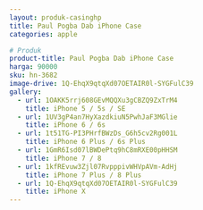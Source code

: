 ```yaml
---
layout: produk-casinghp
title: Paul Pogba Dab iPhone Case
categories: apple

# Produk
product-title: Paul Pogba Dab iPhone Case
harga: 90000
sku: hn-3682
image-drive: 1Q-EhqX9qtqXd07OETAIR0l-SYGFulC39
gallery:
  - url: 1OAKK5rrj608GEvMQQXu3gCBZQ9ZxTrM4
    title: iPhone 5 / 5s / SE
  - url: 1UV3gP4an7HyXazdkiuN5PwhJaF3MGlie
    title: iPhone 6 / 6s
  - url: 1t51TG-PI3PHrfBWzDs_G6h5cv2Rg001L
    title: iPhone 6 Plus / 6s Plus
  - url: 1GmR6Isd07lBWDePtq9hC8mRXE00pHHSM
    title: iPhone 7 / 8
  - url: 1kfREvuw3Zjl07RvpppivWHVpAVm-AdHj
    title: iPhone 7 Plus / 8 Plus
  - url: 1Q-EhqX9qtqXd07OETAIR0l-SYGFulC39
    title: iPhone X
---
```

